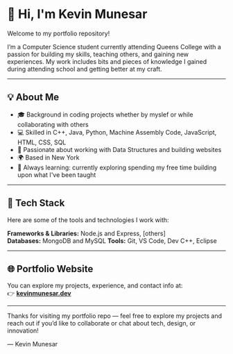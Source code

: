 # 👋 Hi, I'm Kevin Munesar

Welcome to my portfolio repository!  

I’m a Computer Science student currently attending Queens College with a passion for building my skills, teaching others, and gaining new experiences. My work includes bits and pieces of knowledge I gained during attending school and getting better at my craft.

---

## 💡 About Me

- 🎓 Background in coding projects whether by myslef or while collaborating with others
- 💻 Skilled in C++, Java, Python, Machine Assembly Code, JavaScript, HTML, CSS, SQL
- 🚀 Passionate about working with Data Structures and building websites
- 🌍 Based in New York
- 🧠 Always learning: currently exploring spending my free time building upon what I've been taught

---

## 🧰 Tech Stack

Here are some of the tools and technologies I work with:
 
**Frameworks & Libraries:** Node.js and Express, [others]  
**Databases:** MongoDB and MySQL 
**Tools:** Git, VS Code, Dev C++, Eclipse

---

## 🌐 Portfolio Website

You can explore my projects, experience, and contact info at:  
👉 [**kevinmunesar.dev**](https://kevinmunesar.github.io/Portfolio/)

---

Thanks for visiting my portfolio repo — feel free to explore my projects and reach out if you’d like to collaborate or chat about tech, design, or innovation!

— Kevin Munesar
